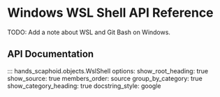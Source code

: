 # Windows WSL Shell API Reference

TODO: Add a note about WSL and Git Bash on Windows.

## API Documentation

::: hands_scaphoid.objects.WslShell
    options:
      show_root_heading: true
      show_source: true
      members_order: source
      group_by_category: true
      show_category_heading: true
      docstring_style: google